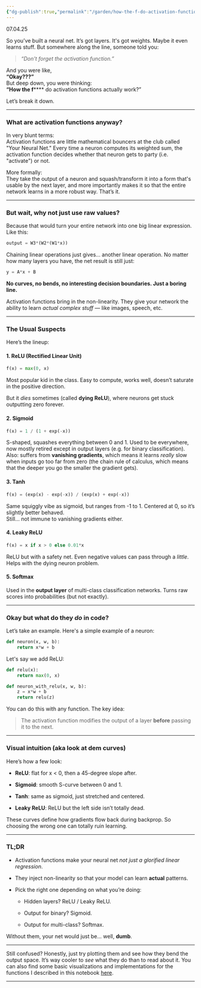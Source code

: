 ```yaml
---
{"dg-publish":true,"permalink":"/garden/how-the-f-do-activation-functions-work/"}
---
```


07.04.25

So you’ve built a neural net. It’s got layers. It's got weights. Maybe it even learns stuff. But somewhere along the line, someone told you:

> _“Don't forget the activation function.”_

And you were like,  
**“Okay???”**  
But deep down, you were thinking:  
**“How the f****** do activation functions actually work?”

Let’s break it down.

---

### What are activation functions anyway?

In very blunt terms:  
Activation functions are little mathematical bouncers at the club called "Your Neural Net." Every time a neuron computes its weighted sum, the activation function decides whether that neuron gets to party (i.e. "activate") or not.

More formally:  
They take the output of a neuron and squash/transform it into a form that's usable by the next layer, and more importantly makes it so that the entire network learns in a more robust way. That’s it.

---

### But wait, why not just use raw values?

Because that would turn your entire network into one big linear expression.  
Like this:

```python
output = W3*(W2*(W1*x))
```

Chaining linear operations just gives... another linear operation. No matter how many layers you have, the net result is still just:

```python
y = A*x + B
```

**No curves, no bends, no interesting decision boundaries. Just a boring line.**

Activation functions bring in the non-linearity. They give your network the ability to learn _actual complex stuff_ — like images, speech, etc.

---

### The Usual Suspects

Here’s the lineup:

#### 1. **ReLU (Rectified Linear Unit)**

```python
f(x) = max(0, x)
```

Most popular kid in the class. Easy to compute, works well, doesn’t saturate in the positive direction.

But it _dies_ sometimes (called **dying ReLU**), where neurons get stuck outputting zero forever.

#### 2. **Sigmoid**

```python
f(x) = 1 / (1 + exp(-x))
```

S-shaped, squashes everything between 0 and 1. Used to be everywhere, now mostly retired except in output layers (e.g. for binary classification).  
Also: suffers from **vanishing gradients**, which means it learns _really_ slow when inputs go too far from zero (the chain rule of calculus, which means that the deeper you go the smaller the gradient gets).

#### 3. **Tanh**

```python
f(x) = (exp(x) - exp(-x)) / (exp(x) + exp(-x))
```

Same squiggly vibe as sigmoid, but ranges from -1 to 1. Centered at 0, so it’s slightly better behaved.  
Still... not immune to vanishing gradients either.

#### 4. **Leaky ReLU**

```python
f(x) = x if x > 0 else 0.01*x
```

ReLU but with a safety net. Even negative values can pass through a _little_.  
Helps with the dying neuron problem.

#### 5. **Softmax**

Used in the **output layer** of multi-class classification networks. Turns raw scores into probabilities (but not exactly).

---

### Okay but what do they _do_ in code?

Let’s take an example. Here's a simple example of a neuron:

```python
def neuron(x, w, b):
    return x*w + b
```

Let's say we add ReLU:

```python
def relu(x):
    return max(0, x)

def neuron_with_relu(x, w, b):
    z = x*w + b
    return relu(z)
```

You can do this with any function. The key idea:

> The activation function modifies the output of a layer **before** passing it to the next.

---

### Visual intuition (aka look at dem curves)

Here’s how a few look:

- **ReLU**: flat for x < 0, then a 45-degree slope after.
    
- **Sigmoid**: smooth S-curve between 0 and 1.
    
- **Tanh**: same as sigmoid, just stretched and centered.
    
- **Leaky ReLU**: ReLU but the left side isn’t totally dead.
    

These curves define how gradients flow back during backprop. So choosing the wrong one can totally ruin learning.

---

### TL;DR

- Activation functions make your neural net _not just a glorified linear regression_.
    
- They inject non-linearity so that your model can learn **actual** patterns.
    
- Pick the right one depending on what you’re doing:
    
    - Hidden layers? ReLU / Leaky ReLU.
        
    - Output for binary? Sigmoid.
        
    - Output for multi-class? Softmax.
        

Without them, your net would just be... well, **dumb**.

---

Still confused? Honestly, just try plotting them and see how they bend the output space. It’s way cooler to _see_ what they do than to read about it.  You can also find some basic visualizations and implementations for the functions I described in this notebook [here](https://github.com/TheHuntsman4/ML-DL-Stuff/blob/main/dl_notebooks/activation_function.ipynb).  

---




